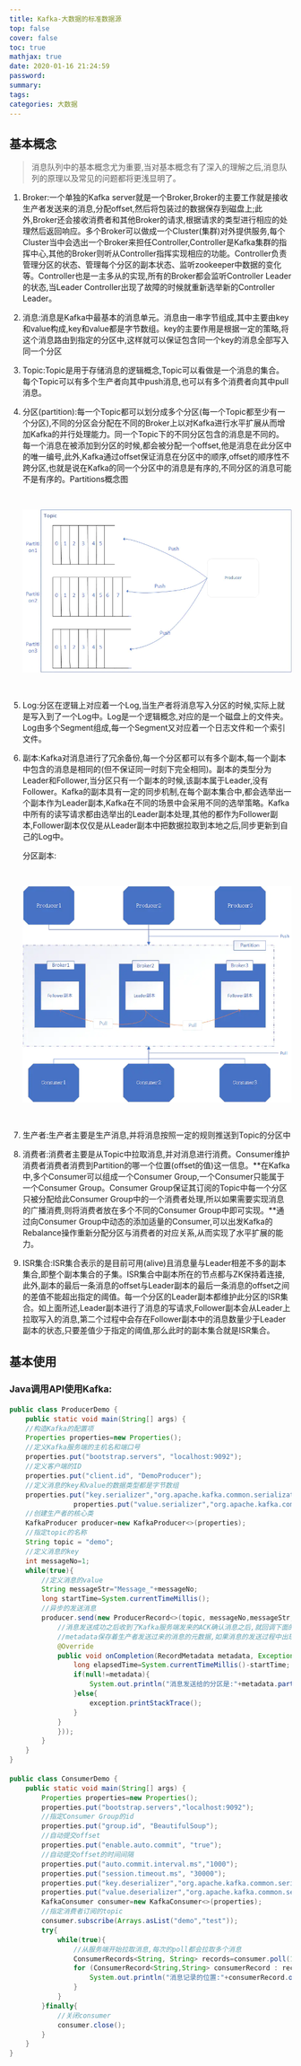 ```yaml
---
title: Kafka-大数据的标准数据源
top: false
cover: false
toc: true
mathjax: true
date: 2020-01-16 21:24:59
password:
summary:
tags:
categories: 大数据
---
```


## 基本概念

> 消息队列中的基本概念尤为重要,当对基本概念有了深入的理解之后,消息队列的原理以及常见的问题都将更浅显明了。

1. Broker:一个单独的Kafka server就是一个Broker,Broker的主要工作就是接收生产者发送来的消息,分配offset,然后将包装过的数据保存到磁盘上;此外,Broker还会接收消费者和其他Broker的请求,根据请求的类型进行相应的处理然后返回响应。多个Broker可以做成一个Cluster(集群)对外提供服务,每个Cluster当中会选出一个Broker来担任Controller,Controller是Kafka集群的指挥中心,其他的Broker则听从Controller指挥实现相应的功能。Controller负责管理分区的状态、管理每个分区的副本状态、监听zookeeper中数据的变化等。Controller也是一主多从的实现,所有的Broker都会监听Controller Leader的状态,当Leader Controller出现了故障的时候就重新选举新的Controller Leader。

2. 消息:消息是Kafka中最基本的消息单元。消息由一串字节组成,其中主要由key和value构成,key和value都是字节数组。key的主要作用是根据一定的策略,将这个消息路由到指定的分区中,这样就可以保证包含同一个key的消息全部写入同一个分区

3. Topic:Topic是用于存储消息的逻辑概念,Topic可以看做是一个消息的集合。每个Topic可以有多个生产者向其中push消息,也可以有多个消费者向其中pull消息。

4. 分区(partition):每一个Topic都可以划分成多个分区(每一个Topic都至少有一个分区),不同的分区会分配在不同的Broker上以对Kafka进行水平扩展从而增加Kafka的并行处理能力。同一个Topic下的不同分区包含的消息是不同的。每一个消息在被添加到分区的时候,都会被分配一个offset,他是消息在此分区中的唯一编号,此外,Kafka通过offset保证消息在分区中的顺序,offset的顺序性不跨分区,也就是说在Kafka的同一个分区中的消息是有序的,不同分区的消息可能不是有序的。Partitions概念图

   ​

   ![](Kafka-大数据的标准数据源/1.png)

   ​

5. Log:分区在逻辑上对应着一个Log,当生产者将消息写入分区的时候,实际上就是写入到了一个Log中。Log是一个逻辑概念,对应的是一个磁盘上的文件夹。Log由多个Segment组成,每一个Segment又对应着一个日志文件和一个索引文件。

6. 副本:Kafka对消息进行了冗余备份,每一个分区都可以有多个副本,每一个副本中包含的消息是相同的(但不保证同一时刻下完全相同)。副本的类型分为Leader和Follower,当分区只有一个副本的时候,该副本属于Leader,没有Follower。Kafka的副本具有一定的同步机制,在每个副本集合中,都会选举出一个副本作为Leader副本,Kafka在不同的场景中会采用不同的选举策略。Kafka中所有的读写请求都由选举出的Leader副本处理,其他的都作为Follower副本,Follower副本仅仅是从Leader副本中把数据拉取到本地之后,同步更新到自己的Log中。

   分区副本:

   ​

   ![](Kafka-大数据的标准数据源/2.png)

   ​

7. 生产者:生产者主要是生产消息,并将消息按照一定的规则推送到Topic的分区中

8. 消费者:消费者主要是从Topic中拉取消息,并对消息进行消费。Consumer维护消费者消费者消费到Partition的哪一个位置(offset的值)这一信息。**在Kafka中,多个Consumer可以组成一个Consumer Group,一个Consumer只能属于一个Consumer Group。Consumer Group保证其订阅的Topic中每一个分区只被分配给此Consumer Group中的一个消费者处理,所以如果需要实现消息的广播消费,则将消费者放在多个不同的Consumer Group中即可实现。**通过向Consumer Group中动态的添加适量的Consumer,可以出发Kafka的Rebalance操作重新分配分区与消费者的对应关系,从而实现了水平扩展的能力。

9. ISR集合:ISR集合表示的是目前可用(alive)且消息量与Leader相差不多的副本集合,即整个副本集合的子集。ISR集合中副本所在的节点都与ZK保持着连接,此外,副本的最后一条消息的offset与Leader副本的最后一条消息的offset之间的差值不能超出指定的阈值。每一个分区的Leader副本都维护此分区的ISR集合。如上面所述,Leader副本进行了消息的写请求,Follower副本会从Leader上拉取写入的消息,第二个过程中会存在Follower副本中的消息数量少于Leader副本的状态,只要差值少于指定的阈值,那么此时的副本集合就是ISR集合。

## 基本使用

### Java调用API使用Kafka:

```java
public class ProducerDemo {
	public static void main(String[] args) {
    //构造Kafka的配置项
    Properties properties=new Properties();
    //定义Kafka服务端的主机名和端口号
    properties.put("bootstrap.servers", "localhost:9092");
    //定义客户端的ID
    properties.put("client.id", "DemoProducer");
    //定义消息的key和value的数据类型都是字节数组
	properties.put("key.serializer","org.apache.kafka.common.serialization.IntegerSerializer");
				properties.put("value.serializer","org.apache.kafka.common.serialization.StringSerializer");
	//创建生产者的核心类
	KafkaProducer producer=new KafkaProducer<>(properties);
    //指定topic的名称
    String topic = "demo";
    //定义消息的key
    int messageNo=1;
    while(true){
        //定义消息的value
        String messageStr="Message_"+messageNo;
        long startTime=System.currentTimeMillis();
        //异步的发送消息
		producer.send(new ProducerRecord<>(topic, messageNo,messageStr,new Callback() {
            //消息发送成功之后收到了Kafka服务端发来的ACK确认消息之后,就回调下面的方法
            //metadata保存着生产者发送过来的消息的元数据,如果消息的发送过程中出现了异常,则改参数的值为null
            @Override
            public void onCompletion(RecordMetadata metadata, Exception exception) {
                long elapsedTime=System.currentTimeMillis()-startTime;
                if(null!=metadata){
                    System.out.println("消息发送给的分区是:"+metadata.partition()+",消息的发送一共用了:"+elapsedTime+"ms");
                }else{
                    exception.printStackTrace();
                }
            }
        	}));
    	}			
	}
}
	
public class ConsumerDemo {
    public static void main(String[] args) {
        Properties properties=new Properties();
        properties.put("bootstrap.servers","localhost:9092");
        //指定Consumer Group的id
        properties.put("group.id", "BeautifulSoup");
        //自动提交offset
        properties.put("enable.auto.commit", "true");
        //自动提交offset的时间间隔
        properties.put("auto.commit.interval.ms","1000");
        properties.put("session.timeout.ms", "30000");
        properties.put("key.deserializer","org.apache.kafka.common.serialization.IntegerDeserializer");
        properties.put("value.deserializer","org.apache.kafka.common.serialization.StringDeserializer");
        KafkaConsumer consumer=new KafkaConsumer<>(properties);
        //指定消费者订阅的topic
        consumer.subscribe(Arrays.asList("demo","test"));
        try{
            while(true){
                //从服务端开始拉取消息,每次的poll都会拉取多个消息
                ConsumerRecords<String, String> records=consumer.poll(100);
                for (ConsumerRecord<String,String> consumerRecord : records) {
                    System.out.println("消息记录的位置:"+consumerRecord.offset()+",消息的键:"+consumerRecord.key()+",消息的值:"+consumerRecord.value());
                }
            }
        }finally{
            //关闭consumer
            consumer.close();
        }
    }
}
```
